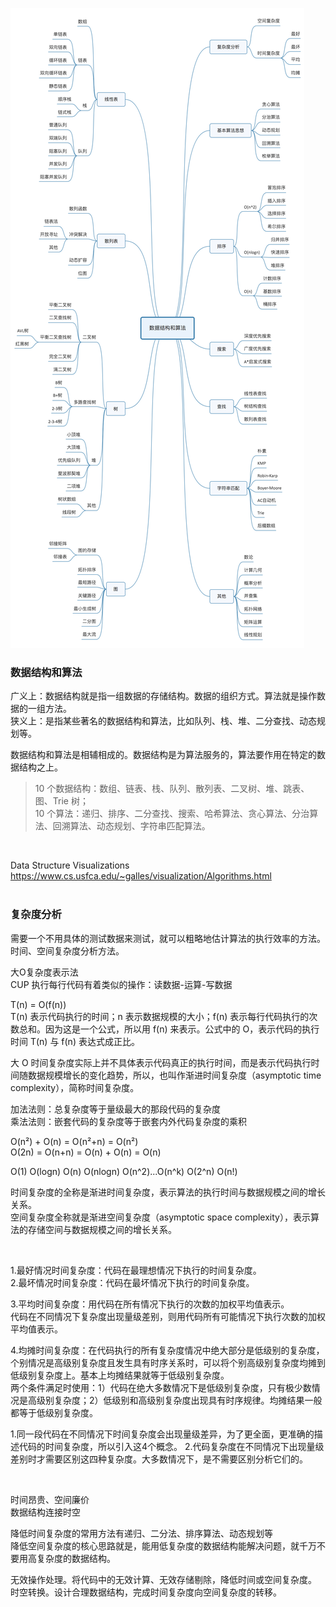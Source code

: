 ![](https://github.com/MA806P/ComputerScienceNotes/blob/master/AlgorithmDataStructure/Notes/Images/1-Introduction.jpg)
<br>

### 数据结构和算法  

广义上：数据结构就是指一组数据的存储结构。数据的组织方式。算法就是操作数据的一组方法。  
狭义上：是指某些著名的数据结构和算法，比如队列、栈、堆、二分查找、动态规划等。  

数据结构和算法是相辅相成的。数据结构是为算法服务的，算法要作用在特定的数据结构之上。   


> 10 个数据结构：数组、链表、栈、队列、散列表、二叉树、堆、跳表、图、Trie 树；  
> 10 个算法：递归、排序、二分查找、搜索、哈希算法、贪心算法、分治算法、回溯算法、动态规划、字符串匹配算法。
<br>

Data Structure Visualizations  
https://www.cs.usfca.edu/~galles/visualization/Algorithms.html  
<br>

### 复杂度分析  
需要一个不用具体的测试数据来测试，就可以粗略地估计算法的执行效率的方法。
时间、空间复杂度分析方法。  

大O复杂度表示法  
CUP 执行每行代码有着类似的操作：读数据-运算-写数据  

T(n) = O(f(n))  
T(n) 表示代码执行的时间；n 表示数据规模的大小；f(n) 表示每行代码执行的次数总和。因为这是一个公式，所以用 f(n) 来表示。公式中的 O，表示代码的执行时间 T(n) 与 f(n) 表达式成正比。  

大 O 时间复杂度实际上并不具体表示代码真正的执行时间，而是表示代码执行时间随数据规模增长的变化趋势，所以，也叫作渐进时间复杂度（asymptotic time complexity），简称时间复杂度。  

加法法则：总复杂度等于量级最大的那段代码的复杂度  
乘法法则：嵌套代码的复杂度等于嵌套内外代码复杂度的乘积    

O(n²) + O(n) = O(n²+n) = O(n²)  
O(2n) = O(n+n) = O(n) + O(n) = O(n)

O(1)  O(logn)  O(n)  O(nlogn)  O(n^2)...O(n^k)  O(2^n)  O(n!)


时间复杂度的全称是渐进时间复杂度，表示算法的执行时间与数据规模之间的增长关系。  
空间复杂度全称就是渐进空间复杂度（asymptotic space complexity），表示算法的存储空间与数据规模之间的增长关系。  

<br>

1.最好情况时间复杂度：代码在最理想情况下执行的时间复杂度。  
2.最坏情况时间复杂度：代码在最坏情况下执行的时间复杂度。  

3.平均时间复杂度：用代码在所有情况下执行的次数的加权平均值表示。  
代码在不同情况下复杂度出现量级差别，则用代码所有可能情况下执行次数的加权平均值表示。  
    
4.均摊时间复杂度：在代码执行的所有复杂度情况中绝大部分是低级别的复杂度，个别情况是高级别复杂度且发生具有时序关系时，可以将个别高级别复杂度均摊到低级别复杂度上。基本上均摊结果就等于低级别复杂度。  
两个条件满足时使用：1）代码在绝大多数情况下是低级别复杂度，只有极少数情况是高级别复杂度；2）低级别和高级别复杂度出现具有时序规律。均摊结果一般都等于低级别复杂度。  


1.同一段代码在不同情况下时间复杂度会出现量级差异，为了更全面，更准确的描述代码的时间复杂度，所以引入这4个概念。
2.代码复杂度在不同情况下出现量级差别时才需要区别这四种复杂度。大多数情况下，是不需要区别分析它们的。


<br>


时间昂贵、空间廉价  
数据结构连接时空  

降低时间复杂度的常用方法有递归、二分法、排序算法、动态规划等  
降低空间复杂度的核心思路就是，能用低复杂度的数据结构能解决问题，就千万不要用高复杂度的数据结构。  

无效操作处理。将代码中的无效计算、无效存储剔除，降低时间或空间复杂度。
时空转换。设计合理数据结构，完成时间复杂度向空间复杂度的转移。













